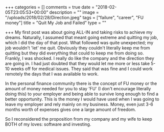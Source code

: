 +++
categories = []
comments = true
date = "2018-02-05T23:05:53+00:00"
description = ""
image = "/uploads/2018/02/28/Direction.jpeg"
tags = ["failure", "career", "FU money"]
title = "Quit My Job and Failed"
type = ""

+++
My first post was about going ALL-IN and taking risks to achieve my dreams. Naturally, I assumed that meant going extreme and quitting my job, which I did the day of that post. What followed was quite unexpected; my job wouldn't 'let' me quit. Obviously they couldn't literally keep me from quitting but they did everything that could to keep me from doing so. Frankly, I was shocked. I really do like the company and the direction they are going in. I had just doubted that they would let me more or less take 5-10 weeks off for medical issues. They said that was fine and I could work remotely the days that I was available to work.

In the personal finance community there is the concept of FU money or the amount of money needed for you to stay 'FU' (I don't encourage literally doing this) to your employer and being able to survive long enough to find a better opportunity. This is the money I would have used when I was going to leave my employer and rely mainly on my business. Money, even just 3-6 months worth of expenses gives one a large amount of freedom.

So I reconsidered the proposition from my company and my wife to keep BOTH of my loves: software and investing.